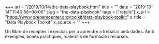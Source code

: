 +++
url = "/2019/10/14/the-data-playbook.html"
title = ""
date = "2019-10-14T11:40:58+00:00"
slug = "the-data-playbook"
tags = ["retalls"]
x_url = "https://www.preparecenter.org/toolkit/data-playbook-toolkit"
x_title = "Data Playbook Toolkit"
x_source = ""
+++


Un llibre de receptes i exercicis per a aprendre a treballar amb dades. Amb exemples, bones pràctiques, materials de formació i recursos.
